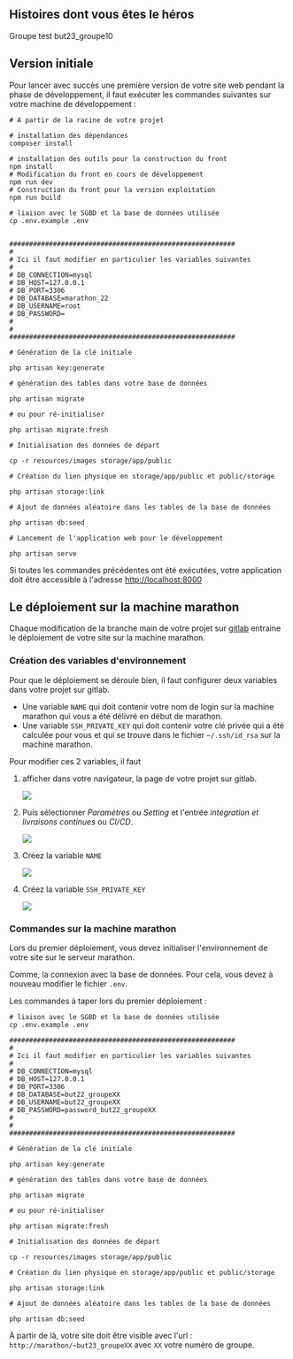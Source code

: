 ## Histoires dont vous êtes le héros

Groupe test but23_groupe10

## Version initiale

Pour lancer avec succès une première version de votre site web pendant la phase de développement, il faut exécuter les
commandes suivantes sur votre machine de développement :

```shell
# A partir de la racine de votre projet

# installation des dépendances
composer install 

# installation des outils pour la construction du front
npm install 
# Modification du front en cours de développement
npm run dev
# Construction du front pour la version exploitation
npm run build

# liaison avec le SGBD et la base de données utilisée
cp .env.example .env


#########################################################
#
# Ici il faut modifier en particulier les variables suivantes
#
# DB_CONNECTION=mysql
# DB_HOST=127.0.0.1
# DB_PORT=3306
# DB_DATABASE=marathon_22
# DB_USERNAME=root
# DB_PASSWORD=
#
#
#########################################################

# Génération de la clé initiale

php artisan key:generate

# génération des tables dans votre base de données

php artisan migrate

# ou pour ré-initialiser

php artisan migrate:fresh

# Initialisation des données de départ

cp -r resources/images storage/app/public

# Création du lien physique en storage/app/public et public/storage

php artisan storage:link

# Ajout de données aléatoire dans les tables de la base de données

php artisan db:seed

# Lancement de l'application web pour le développement

php artisan serve
```

Si toutes les commandes précédentes ont été exécutées, votre application doit être accessible à
l'adresse [http://localhost:8000](http://localhost:8000)

## Le déploiement sur la machine marathon

Chaque modification de la branche main de votre projet sur [gitlab](https://gitlab.univ-artois.fr) entraine le
déploiement de votre site sur la machine marathon.

### Création des variables d'environnement

Pour que le déploiement se déroule bien, il faut configurer deux variables dans votre projet sur gitlab.

- Une variable `NAME` qui doit contenir votre nom de login sur la machine marathon qui vous a été délivré en début de
  marathon.
- Une variable `SSH_PRIVATE_KEY` qui doit contenir votre clé privée qui a été calculée pour vous et qui se trouve dans
  le fichier `~/.ssh/id_rsa` sur la machine marathon.

Pour modifier ces 2 variables, il faut

1. afficher dans votre navigateur, la page de votre projet sur gitlab.

   ![](./resources/docs/images/projet_gitlab.png)

2. Puis sélectionner _Paramètres_ ou _Setting_ et l'entrée _intégration et livraisons continues_ ou _CI/CD_.

   ![](./resources/docs/images/entree_variables.png)

3. Créez la variable `NAME`

   ![](./resources/docs/images/cle_name.png)
4. Créez la variable `SSH_PRIVATE_KEY`

   ![](./resources/docs/images/cle_ssh_private_key.png)

### Commandes sur la machine marathon

Lors du premier déploiement, vous devez initialiser l'environnement de votre site sur le serveur marathon.

Comme, la connexion avec la base de données.
Pour cela, vous devez à nouveau modifier le fichier `.env`.

Les commandes à taper lors du premier déploiement :

```shell
# liaison avec le SGBD et la base de données utilisée
cp .env.example .env

#########################################################
#
# Ici il faut modifier en particulier les variables suivantes
#
# DB_CONNECTION=mysql
# DB_HOST=127.0.0.1
# DB_PORT=3306
# DB_DATABASE=but22_groupeXX
# DB_USERNAME=but22_groupeXX
# DB_PASSWORD=password_but22_groupeXX
#
#
#########################################################

# Génération de la clé initiale

php artisan key:generate

# génération des tables dans votre base de données

php artisan migrate

# ou pour ré-initialiser

php artisan migrate:fresh

# Initialisation des données de départ

cp -r resources/images storage/app/public

# Création du lien physique en storage/app/public et public/storage

php artisan storage:link

# Ajout de données aléatoire dans les tables de la base de données

php artisan db:seed

```

À partir de là, votre site doit être visible avec l'url : `http://marathon/~but23_groupeXX` avec `XX` votre numéro
de groupe.

